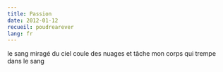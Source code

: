 ```yaml
---
title: Passion
date: 2012-01-12
recueil: poudrearever
lang: fr
---
```


le sang miragé du ciel
coule des nuages et tâche
mon corps qui trempe
dans le sang
